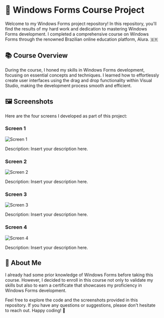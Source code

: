 # 📁 Windows Forms Course Project

Welcome to my Windows Forms project repository! In this repository, you'll find the results of my hard work and dedication to mastering Windows Forms development. I completed a comprehensive course on Windows Forms through the renowned Brazilian online education platform, Alura. 🇧🇷

## 📚 Course Overview

During the course, I honed my skills in Windows Forms development, focusing on essential concepts and techniques. I learned how to effortlessly create user interfaces using the drag and drop functionality within Visual Studio, making the development process smooth and efficient.

## 🖼️ Screenshots

Here are the four screens I developed as part of this project:

### Screen 1
![Screen 1](screenshots/screen1.png)

Description: Insert your description here.

### Screen 2
![Screen 2](screenshots/screen2.png)

Description: Insert your description here.

### Screen 3
![Screen 3](screenshots/screen3.png)

Description: Insert your description here.

### Screen 4
![Screen 4](screenshots/screen4.png)

Description: Insert your description here.

## 🌟 About Me

I already had some prior knowledge of Windows Forms before taking this course. However, I decided to enroll in this course not only to validate my skills but also to earn a certificate that showcases my proficiency in Windows Forms development.

Feel free to explore the code and the screenshots provided in this repository. If you have any questions or suggestions, please don't hesitate to reach out. Happy coding! 🚀
